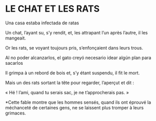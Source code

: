# LE CHAT ET LES RATS

Una casa estaba infectada de ratas 

Un chat, l’ayant su, s’y rendit, et, les attrapant l’un après l’autre, il les mangeait.

Or les rats, se voyant toujours pris, s’enfonçaient dans leurs trous. 

Al no poder alcanzarlos, el gato creyó necesario idear algún plan para sacarlos 

Il grimpa à un rebord de bois et, s’y étant suspendu, il fit le mort. 

Mais un des rats sortant la tête pour regarder, l’aperçut et dit : 

« Hé ! l’ami, quand tu serais sac, je ne t’approcherais pas. »


*Cette fable montre que les hommes sensés, quand ils ont éprouvé la méchanceté de certaines gens, ne se laissent plus tromper à leurs grimaces. 
